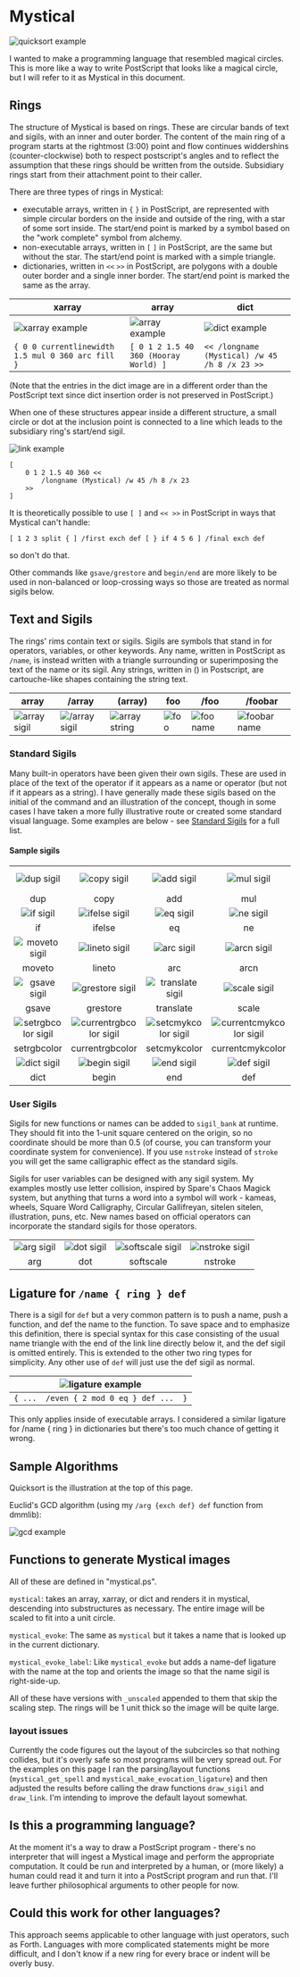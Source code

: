 # Mystical

![quicksort example](images/quicksort_example.png)

I wanted to make a programming language that resembled magical circles. This is more like a way to write PostScript that looks like a magical circle, but I will refer to it as Mystical in this document.

## Rings
The structure of Mystical is based on rings. These are circular bands of text and sigils, with an inner and outer border. The content of the main ring of a program starts at the rightmost (3:00) point and flow continues widdershins (counter-clockwise) both to respect postscript's angles and to reflect the assumption that these rings should be written from the outside.  Subsidiary rings start from their attachment point to their caller. 

There are three types of rings in Mystical:
* executable arrays, written in `{` `}` in PostScript, are represented with simple circular borders on the inside and outside of the ring, with a star of some sort inside. The start/end point is marked by a symbol based on the "work complete" symbol from alchemy. 
* non-executable arrays, written in `[` `]` in PostScript, are the same but without the star. The start/end point is marked with a simple triangle. 
* dictionaries, written in `<<` `>>` in PostScript, are polygons with a double outer border and a single inner border. The start/end point is marked the same as the array. 

| xarray | array | dict |
|--|--|--|
| ![xarray example](images/xarray_example.png) | ![array example](images/array_example.png) | ![dict example](images/dict_example.png) |
| `{ 0 0 currentlinewidth 1.5 mul 0 360 arc fill }` | `[ 0 1 2 1.5 40 360 (Hooray World) ]` | `<< /longname (Mystical) /w 45 /h 8 /x 23 >>` |

(Note that the entries in the dict image are in a different order than the PostScript text since dict insertion order is not preserved in PostScript.)

When one of these structures appear inside a different structure, a small circle or dot at the inclusion point is connected to a line which leads to the subsidiary ring's start/end sigil.

![link example](images/link_example.png)
```
[
    0 1 2 1.5 40 360 <<
        /longname (Mystical) /w 45 /h 8 /x 23
    >>
]
```

It is theoretically possible to use `[ ]` and `<< >>` in PostScript in ways that Mystical can't handle:
```
[ 1 2 3 split { ] /first exch def [ } if 4 5 6 ] /final exch def
```
so don't do that.

Other commands like `gsave/grestore` and `begin/end` are more likely to be used in non-balanced or loop-crossing ways so those are treated as normal sigils below.

## Text and Sigils
The rings' rims contain text or sigils.  Sigils are symbols that stand in for operators, variables, or other keywords. Any name, written in PostScript as `/name`, is instead written with a triangle surrounding or superimposing the text of the name or its sigil.  Any strings, written in () in Postscript, are cartouche-like shapes containing the string text.

| array | /array | (array) | foo | /foo | /foobar |
|--|--|--|--|--|--|
| ![array sigil](images/operator_array.png) | ![/array sigil](images/name_array.png) | ![array string](images/string_array.png) | ![foo](images/operator_foo.png) | ![foo name](images/name_foo.png) | ![foobar name](images/name_foobar.png) |

### Standard Sigils
Many built-in operators have been given their own sigils.  These are used in place of the text of the operator if it appears as a name or operator (but not if it appears as a string).  I have generally made these sigils based on the initial of the command and an illustration of the concept, though in some cases I have taken a more fully illustrative route or created some standard visual language.  Some examples are below - see [Standard Sigils](docs/operators.md) for a full list.

#### Sample sigils

| | | | | | | | |
|:--:|:--:|:--:|:--:|:--:|:--:|:--:|:--:|
|![dup sigil](images/sigil_dup.png)|![copy sigil](images/sigil_copy.png)|![add sigil](images/sigil_add.png)|![mul sigil](images/sigil_mul.png)|![neg sigil](images/sigil_neg.png)|![for sigil](images/sigil_for.png)|![forall sigil](images/sigil_forall.png)|![repeat sigil](images/sigil_repeat.png)|
|dup|copy|add|mul|neg|for|forall|repeat|
|![if sigil](images/sigil_if.png)|![ifelse sigil](images/sigil_ifelse.png)|![eq sigil](images/sigil_eq.png)|![ne sigil](images/sigil_ne.png)|![ge sigil](images/sigil_ge.png)|![gt sigil](images/sigil_gt.png)|![le sigil](images/sigil_le.png)|![lt sigil](images/sigil_lt.png)|
|if|ifelse|eq|ne|ge|gt|le|lt|
|![moveto sigil](images/sigil_moveto.png)|![lineto sigil](images/sigil_lineto.png)|![arc sigil](images/sigil_arc.png)|![arcn sigil](images/sigil_arcn.png)|![curveto sigil](images/sigil_curveto.png)|![closepath sigil](images/sigil_closepath.png)|![stroke sigil](images/sigil_stroke.png)|![fill sigil](images/sigil_fill.png)|
|moveto|lineto|arc|arcn|curveto|closepath|stroke|fill|
|![gsave sigil](images/sigil_gsave.png)|![grestore sigil](images/sigil_grestore.png)|![translate sigil](images/sigil_translate.png)|![scale sigil](images/sigil_scale.png)|![rotate sigil](images/sigil_rotate.png)|![setmatrix sigil](images/sigil_setmatrix.png)|![currentmatrix sigil](images/sigil_currentmatrix.png)|
|gsave|grestore|translate|scale|rotate|setmatrix|currentmatrix|
|![setrgbcolor sigil](images/sigil_setrgbcolor.png)|![currentrgbcolor sigil](images/sigil_currentrgbcolor.png)|![setcmykcolor sigil](images/sigil_setcmykcolor.png)|![currentcmykcolor sigil](images/sigil_currentcmykcolor.png)|![sethsbcolor sigil](images/sigil_sethsbcolor.png)|![currenthsbcolor sigil](images/sigil_currenthsbcolor.png)|![setgray sigil](images/sigil_setgray.png)|![currentgray sigil](images/sigil_currentgray.png)|
|setrgbcolor|currentrgbcolor|setcmykcolor|currentcmykcolor|sethsbcolor|currenthsbcolor|setgray|currentgray|
|![dict sigil](images/sigil_dict.png)|![begin sigil](images/sigil_begin.png)|![end sigil](images/sigil_end.png)|![def sigil](images/sigil_def.png)|![get sigil](images/sigil_get.png)|![put sigil](images/sigil_put.png)|![length sigil](images/sigil_length.png)|
|dict|begin|end|def|get|put|length|

### User Sigils
Sigils for new functions or names can be added to `sigil_bank` at runtime.  They should fit into the 1-unit square centered on the origin, so no coordinate should be more than 0.5 (of course, you can transform your coordinate system for convenience).  If you use `nstroke` instead of `stroke` you will get the same calligraphic effect as the standard sigils.

Sigils for user variables can be designed with any sigil system.  My examples mostly use letter collision, inspired by Spare's Chaos Magick system, but anything that turns a word into a symbol will work - kameas, wheels, Square Word Calligraphy, Circular Gallifreyan, sitelen sitelen, illustration, puns, etc.  New names based on official operators can incorporate the standard sigils for those operators.

| | | | |
|:--:|:--:|:--:|:--:|
| ![arg sigil](images/sigil_arg.png) | ![dot sigil](images/sigil_dot.png) | ![softscale sigil](images/sigil_softscale.png) | ![nstroke sigil](images/sigil_nstroke.png) |
| arg | dot | softscale | nstroke |

## Ligature for `/name { ring } def`

There is a sigil for `def` but a very common pattern is to push a name, push a function, and def the name to the function. To save space and to emphasize this definition, there is special syntax for this case consisting of the usual name triangle with the end of the link line directly below it, and the def sigil is omitted entirely. This is extended to the other two ring types for simplicity. Any other use of `def` will just use the def sigil as normal.

| ![ligature example](images/ligature_example.png) |
|:--:|
| ` { ...  /even { 2 mod 0 eq } def ...  } ` |

This only applies inside of executable arrays. I considered a similar ligature for /name { ring } in dictionaries but there's too much chance of getting it wrong.

## Sample Algorithms

Quicksort is the illustration at the top of this page. 

Euclid's GCD algorithm (using my `/arg {exch def} def` function from dmmlib):

![gcd example](images/gcd_example.png)

## Functions to generate Mystical images

All of these are defined in "mystical.ps".

`mystical`: takes an array, xarray, or dict and renders it in mystical, descending into substructures as necessary.  The entire image will be scaled to fit into a unit circle.

`mystical_evoke`: The same as `mystical` but it takes a name that is looked up in the current dictionary.

`mystical_evoke_label`:  Like `mystical_evoke` but adds a name-def ligature with the name at the top and orients the image so that the name sigil is right-side-up.

All of these have versions with `_unscaled` appended to them that skip the scaling step.  The rings will be 1 unit thick so the image will be quite large.

### layout issues
Currently the code figures out the layout of the subcircles so that nothing collides, but it's overly safe so most programs will be very spread out.  For the examples on this page I ran the parsing/layout functions (`mystical_get_spell` and `mystical_make_evocation_ligature`) and then adjusted the results before calling the draw functions `draw_sigil` and `draw_link`.  I'm intending to improve the default layout somewhat.

## Is this a programming language?

At the moment it's a way to draw a PostScript program - there's no interpreter that will ingest a Mystical image and perform the appropriate computation.  It could be run and interpreted by a human, or (more likely) a human could read it and turn it into a PostScript program and run that.  I'll leave further philosophical arguments to other people for now.

## Could this work for other languages?
This approach seems applicable to other language with just operators, such as Forth. Languages with more complicated statements might be more difficult, and I don't know if a new ring for every brace or indent will be overly busy.
